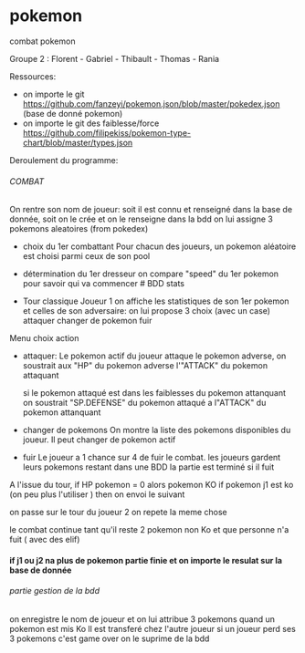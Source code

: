 # pokemon
combat pokemon

Groupe 2 : Florent - Gabriel - Thibault - Thomas - Rania

Ressources: 
- on importe le git https://github.com/fanzeyi/pokemon.json/blob/master/pokedex.json (base de donné pokemon)
- on importe le git des faiblesse/force https://github.com/filipekiss/pokemon-type-chart/blob/master/types.json




Deroulement du programme:
  
###### COMBAT #####
On rentre son nom de joueur: soit il est connu et renseigné dans la base de donnée, soit on le crée et on le renseigne dans la bdd 
on lui assigne 3 pokemons aleatoires (from pokedex)

* choix du 1er combattant
Pour chacun des joueurs, un pokemon aléatoire est choisi parmi ceux de son pool

* détermination du 1er dresseur
on compare "speed" du 1er pokemon pour savoir qui va commencer # BDD stats

* Tour classique Joueur 1
on affiche les statistiques de son 1er pokemon et celles de son adversaire:
on lui propose 3 choix (avec un case) attaquer changer de pokemon fuir



Menu choix action
  - attaquer:
    Le pokemon actif du joueur attaque le pokemon adverse,
    on soustrait aux "HP" du pokemon adverse l'"ATTACK" du pokemon attaquant

    si le pokemon attaqué est dans les faiblesses du pokemon attanquant on soustrait "SP.DEFENSE" du pokemon attaqué a l"ATTACK" du pokemon attanquant

  - changer de pokemons
    On montre la liste des pokemons disponibles du joueur.
    Il peut changer de pokemon actif

  - fuir
    Le joueur a 1 chance sur 4 de fuir le combat.
    les joueurs gardent leurs pokemons restant dans une BDD
    la partie est terminé si il fuit
    
A l'issue du tour, if HP pokemon = 0 alors pokemon KO
if pokemon j1 est ko (on peu plus l'utiliser ) then on envoi le suivant
                        
on passe sur le tour du joueur 2 on repete la meme chose



le combat continue tant qu'il reste 2 pokemon non Ko et que personne n'a fuit ( avec des elif)

#### if j1 ou j2 na plus de pokemon partie finie et on importe le resulat sur la base de donnée
                        
 

######  partie gestion de la bdd ########
                        
on enregistre le nom de joueur et on lui attribue 3 pokemons
quand un pokemon est mis Ko ll est transferé chez l'autre joueur
si un joueur perd ses 3 pokemons c'est game over on le suprime de la bdd


###### 

                        
